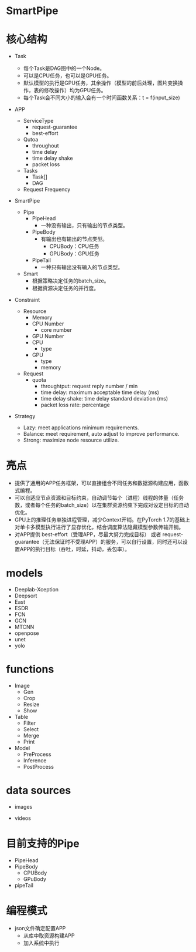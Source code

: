 # SmartPipe

# 核心结构
- Task
    - 每个Task是DAG图中的一个Node。
    - 可以是CPU任务，也可以是GPU任务。
    - 默认模型的执行是GPU任务，其余操作（模型的前后处理，图片变换操作，表的修改操作）均为GPU任务。
    - 每个Task会不同大小的输入会有一个时间函数关系：t = f(input_size)
- APP
    - ServiceType
        - request-guarantee
        - best-effort
    - Qutoa
        - throughout
        - time delay
        - time delay shake
        - packet loss
    - Tasks
        - Task[]
        - DAG
    - Request Frequency

- SmartPipe
    - Pipe
        - PipeHead
            - 一种没有输出，只有输出的节点类型。
        - PipeBody
            - 有输出也有输出的节点类型。
                - CPUBody：CPU任务
                - GPUBody：GPU任务
        - PipeTail
            - 一种只有输出没有输入的节点类型。
    - Smart
        - 根据策略决定任务的batch_size。
        - 根据资源决定任务的并行度。

- Constraint
    - Resource
        - Memory
        - CPU Number
            - core number
        - GPU Number
        - CPU
            - type
        - GPU
            - type
            - memory
    - Request
        - quota
            - throughtput: request reply number / min
            - time delay: maximum acceptable time delay (ms)
            - time delay shake: time delay standard deviation (ms)
            - packet loss rate: percentage

- Strategy
    - Lazy: meet applications minimum requirements.
    - Balance: meet requirement, auto adjust to improve performance.
    - Strong: maximize node resource utilize.

# 亮点
- 提供了通用的APP任务框架，可以直接组合不同任务和数据源构建应用，函数式编程。
- 可以自适应节点资源和目标约束，自动调节每个（进程）线程的体量（任务数，或者每个任务的batch_size）以在集群资源约束下完成对设定目标的自动优化。
- GPU上的推理任务单独进程管理，减少Context开销。在PyTorch 1.7的基础上对单卡多模型执行进行了显存优化，结合调度算法隐藏模型参数传输开销。
- 对APP提供 best-effort（受理APP，尽最大努力完成目标） 或者 request-guarantee（无法保证时不受理APP）的服务，可以自行设置，同时还可以设置APP的执行目标（吞吐，时延，抖动，丢包率）。

# models
- Deeplab-Xception
- Deepsort
- East
- ESDR
- FCN
- GCN
- MTCNN
- openpose
- unet
- yolo

# functions
- Image
    - Gen
    - Crop
    - Resize
    - Show
- Table
    - Filter
    - Select
    - Merge
    - Print
- Model
    - PreProcess
    - Inference
    - PostProcess

# data sources
- images

- videos

# 目前支持的Pipe
- PipeHead
- PipeBody
    - CPUBody
    - GPuBody
- pipeTail

# 编程模式
- json文件确定配置APP
    - 从库中取资源构建APP
    - 加入系统中执行
